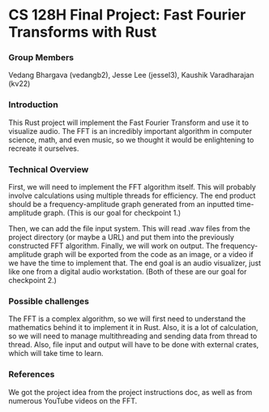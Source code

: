 # CS 128H Final Project: Fast Fourier Transforms with Rust


### Group Members

Vedang Bhargava (vedangb2), Jesse Lee (jessel3), Kaushik Varadharajan (kv22)

### Introduction

This Rust project will implement the Fast Fourier Transform and use it to visualize audio. The FFT is an incredibly important algorithm in computer science, math, and even music, so we thought it would be enlightening to recreate it ourselves. 

### Technical Overview

First, we will need to implement the FFT algorithm itself. This will probably involve calculations using multiple threads for efficiency. The end product should be a frequency-amplitude graph generated from an inputted time-amplitude graph. (This is our goal for checkpoint 1.)

Then, we can add the file input system. This will read .wav files from the project directory (or maybe a URL) and put them into the previously constructed FFT algorithm. Finally, we will work on output. The frequency-amplitude graph will be exported from the code as an image, or a video if we have the time to implement that. The end goal is an audio visualizer, just like one from a digital audio workstation. (Both of these are our goal for checkpoint 2.)

### Possible challenges

The FFT is a complex algorithm, so we will first need to understand the mathematics behind it to implement it in Rust. Also, it is a lot of calculation, so we will need to manage multithreading and sending data from thread to thread. Also, file input and output will have to be done with external crates, which will take time to learn.

### References

We got the project idea from the project instructions doc, as well as from numerous YouTube videos on the FFT.
